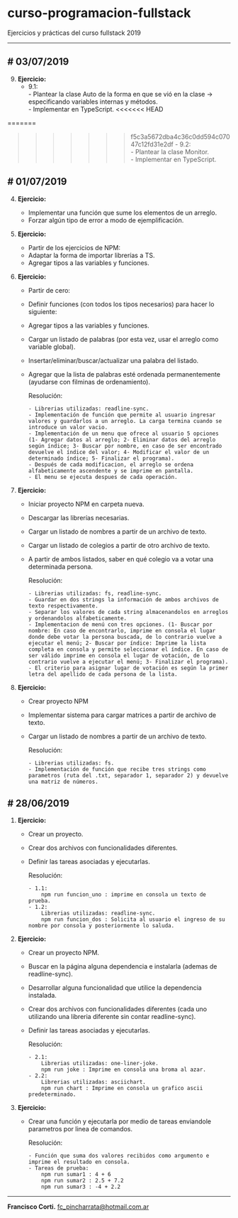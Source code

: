 # curso-programacion-fullstack

Ejercicios y prácticas del curso fullstack 2019

***
## \# 03/07/2019

9. **Ejercicio:**
    - 9.1:  
            - Plantear la clase Auto de la forma en que se vió en la clase → especificando variables internas y métodos.  
            - Implementar en TypeScript.
<<<<<<< HEAD
        
=======
         
>>>>>>> f5c3a5672dba4c36c0dd594c07047c12fd31e2df
    - 9.2:  
            - Plantear la clase Monitor.  
            - Implementar en TypeScript.

## \# 01/07/2019

4. **Ejercicio:**
    - Implementar una función que sume los elementos de un arreglo.
    - Forzar algún tipo de error a modo de ejemplificación.
    
5. **Ejercicio:**
    - Partir de los ejercicios de NPM:
    - Adaptar la forma de importar librerías a TS.
    - Agregar tipos a las variables y funciones.
          
6. **Ejercicio:**
    - Partir de cero:
    - Definir funciones (con todos los tipos necesarios) para hacer lo siguiente:
    - Agregar tipos a las variables y funciones.
    - Cargar un listado de palabras (por esta vez, usar el arreglo como variable global).
    - Insertar/eliminar/buscar/actualizar una palabra del listado.
    - Agregar que la lista de palabras esté ordenada permanentemente (ayudarse con filminas de ordenamiento).

         Resolución:
    
          - Librerias utilizadas: readline-sync.
          - Implementación de función que permite al usuario ingresar valores y guardarlos a un arreglo. La carga termina cuando se introduce un valor vacio.
          - Implementación de un menu que ofrece al usuario 5 opciones (1- Agregar datos al arreglo; 2- Eliminar datos del arreglo según índice; 3- Buscar por nombre, en caso de ser encontrado devuelve el índice del valor; 4- Modificar el valor de un determinado índice; 5- Finalizar el programa).
          - Después de cada modificacion, el arreglo se ordena alfabeticamente ascendente y se imprime en pantalla.
          - El menu se ejecuta despues de cada operación.

7. **Ejercicio:**
    - Iniciar proyecto NPM en carpeta nueva.
    - Descargar las librerías necesarias.
    - Cargar un listado de nombres a partir de un archivo de texto.
    - Cargar un listado de colegios a partir de otro archivo de texto.
    - A partir de ambos listados, saber en qué colegio va a votar una determinada persona.

         Resolución:
    
          - Librerias utilizadas: fs, readline-sync.
          - Guardar en dos strings la información de ambos archivos de texto respectivamente.
          - Separar los valores de cada string almacenandolos en arreglos y ordenandolos alfabeticamente.
          - Implementacion de menú con tres opciones. (1- Buscar por nombre: En caso de encontrarlo, imprime en consola el lugar donde debe votar la persona buscada, de lo contrario vuelve a ejecutar el menú; 2- Buscar por índice: Imprime la lista completa en consola y permite seleccionar el índice. En caso de ser válido imprime en consola el lugar de votación, de lo contrario vuelve a ejecutar el menú; 3- Finalizar el programa).
          - El criterio para asignar lugar de votación es según la primer letra del apellido de cada persona de la lista.

8. **Ejercicio:**
    - Crear proyecto NPM
    - Implementar sistema para cargar matrices a partir de archivo de texto.
    - Cargar un listado de nombres a partir de un archivo de texto.

         Resolución:
    
          - Librerias utilizadas: fs.
          - Implementación de función que recibe tres strings como parametros (ruta del .txt, separador 1, separador 2) y devuelve una matriz de números.
    
          
## \# 28/06/2019

1. **Ejercicio:**
    - Crear un proyecto.
    - Crear dos archivos con funcionalidades diferentes.
    - Definir las tareas asociadas y ejecutarlas.

         Resolución:
    
          - 1.1:
              npm run funcion_uno : imprime en consola un texto de prueba.
          - 1.2:
              Librerias utilizadas: readline-sync.
              npm run funcion_dos : Solicita al usuario el ingreso de su nombre por consola y posteriormente lo saluda.
    
2. **Ejercicio:**
    - Crear un proyecto NPM.
    - Buscar en la página alguna dependencia e instalarla (ademas de readline-sync).
    - Desarrollar alguna funcionalidad que utilice la dependencia instalada.
    - Crear dos archivos con funcionalidades diferentes (cada uno utilizando una libreria diferente sin contar readline-sync).
    - Definir las tareas asociadas y ejecutarlas.
    
         Resolución:
    
          - 2.1:
              Librerias utilizadas: one-liner-joke.
              npm run joke : Imprime en consola una broma al azar.
          - 2.2:
              Librerias utilizadas: asciichart.
              npm run chart : Imprime en consola un grafico ascii predeterminado.
    
3. **Ejercicio:**
    - Crear una función y ejecutarla por medio de tareas enviandole parametros por linea de comandos.
    
         Resolución:
    
          - Función que suma dos valores recibidos como argumento e imprime el resultado en consola.
          - Tareas de prueba:
              npm run sumar1 : 4 + 6
              npm run sumar2 : 2.5 + 7.2
              npm run sumar3 : -4 + 2.2

***

**Francisco Corti.**
fc_pincharrata@hotmail.com.ar
